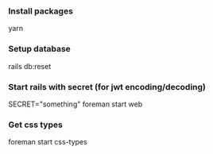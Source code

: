 ### Install packages
yarn
### Setup database
rails db:reset
### Start rails with secret (for jwt encoding/decoding)
SECRET="something" foreman start web
### Get css types
foreman start css-types
